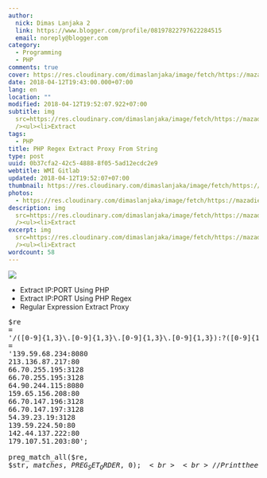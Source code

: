 ```yaml
---
author:
  nick: Dimas Lanjaka 2
  link: https://www.blogger.com/profile/08197822797622284515
  email: noreply@blogger.com
category:
  - Programming
  - PHP
comments: true
cover: https://res.cloudinary.com/dimaslanjaka/image/fetch/https://mazadie.files.wordpress.com/2012/03/regex.jpg
date: 2018-04-12T19:43:00.000+07:00
lang: en
location: ""
modified: 2018-04-12T19:52:07.922+07:00
subtitle: img
  src=https://res.cloudinary.com/dimaslanjaka/image/fetch/https://mazadie.files.wordpress.com/2012/03/regex.jpg
  /><ul><li>Extract
tags:
  - PHP
title: PHP Regex Extract Proxy From String
type: post
uuid: 0b37cfa2-42c5-4888-8f05-5ad12ecdc2e9
webtitle: WMI Gitlab
updated: 2018-04-12T19:52:07+07:00
thumbnail: https://res.cloudinary.com/dimaslanjaka/image/fetch/https://mazadie.files.wordpress.com/2012/03/regex.jpg
photos:
  - https://res.cloudinary.com/dimaslanjaka/image/fetch/https://mazadie.files.wordpress.com/2012/03/regex.jpg
description: img
  src=https://res.cloudinary.com/dimaslanjaka/image/fetch/https://mazadie.files.wordpress.com/2012/03/regex.jpg
  /><ul><li>Extract
excerpt: img
  src=https://res.cloudinary.com/dimaslanjaka/image/fetch/https://mazadie.files.wordpress.com/2012/03/regex.jpg
  /><ul><li>Extract
wordcount: 58
---
```


<img src="https://res.cloudinary.com/dimaslanjaka/image/fetch/https://mazadie.files.wordpress.com/2012/03/regex.jpg"><ul><li>Extract IP:PORT Using PHP</li><li>Extract IP:PORT Using PHP Regex</li><li>Regular Expression Extract Proxy</li></ul> <pre onclick="this.focus();this.select()">$re = '/([0-9]{1,3}\.[0-9]{1,3}\.[0-9]{1,3}\.[0-9]{1,3}):?([0-9]{1,6})?/m';<br>$str = '139.59.68.234:8080<br>213.136.87.217:80<br>66.70.255.195:3128<br>66.70.255.195:3128<br>64.90.244.115:8080<br>159.65.156.208:80<br>66.70.147.196:3128<br>66.70.147.197:3128<br>54.39.23.19:3128<br>139.59.224.50:80<br>142.44.137.222:80<br>179.107.51.203:80';<br><br>preg_match_all($re, $str, $matches, PREG_SET_ORDER, 0);<br><br>// Print the entire match result<br>var_dump($matches);<br></pre>